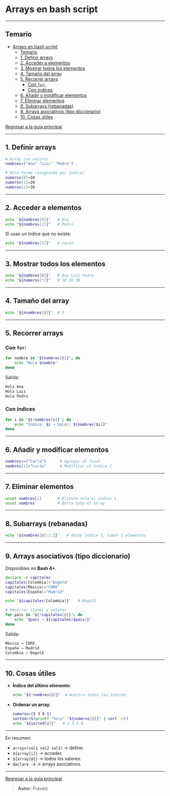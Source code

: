 # Arrays en bash script

---

## Temario

- [Arrays en bash script](#arrays-en-bash-script)
  - [Temario](#temario)
  - [1. Definir arrays](#1-definir-arrays)
  - [2. Acceder a elementos](#2-acceder-a-elementos)
  - [3. Mostrar todos los elementos](#3-mostrar-todos-los-elementos)
  - [4. Tamaño del array](#4-tamaño-del-array)
  - [5. Recorrer arrays](#5-recorrer-arrays)
    - [Con `for`:](#con-for)
    - [Con índices](#con-índices)
  - [6. Añadir y modificar elementos](#6-añadir-y-modificar-elementos)
  - [7. Eliminar elementos](#7-eliminar-elementos)
  - [8. Subarrays (rebanadas)](#8-subarrays-rebanadas)
  - [9. Arrays asociativos (tipo diccionario)](#9-arrays-asociativos-tipo-diccionario)
  - [10. Cosas útiles](#10-cosas-útiles)

[Regresar a la guía principal](./../readme.md#2-linux-y-bash-script)

---

## 1. Definir arrays

``` bash
# Array con valores
nombres=("Ana" "Luis" "Pedro")

# Otra forma (asignando por índice)
numeros[0]=10
numeros[1]=20
numeros[2]=30
```

---

## 2. Acceder a elementos

``` bash
echo "${nombres[0]}"   # Ana
echo "${nombres[2]}"   # Pedro
```

Si usas un índice que no existe:

``` bash
echo "${nombres[5]}"   # vacío
```

---

## 3. Mostrar todos los elementos

``` bash
echo "${nombres[@]}"   # Ana Luis Pedro
echo "${numeros[*]}"   # 10 20 30
```

---

## 4. Tamaño del array

``` bash
echo "${#nombres[@]}"  # 3
```

---

## 5. Recorrer arrays

### Con `for`:

```bash
for nombre in "${nombres[@]}"; do
    echo "Hola $nombre"
done
```

Salida:

``` txt
Hola Ana
Hola Luis
Hola Pedro
```

### Con índices

``` bash
for i in "${!nombres[@]}"; do
    echo "Índice: $i → Valor: ${nombres[$i]}"
done
```

---

## 6. Añadir y modificar elementos

``` bash
nombres+=("Carla")      # Agregar al final
nombres[1]="Lucía"      # Modificar el índice 1
```

---

## 7. Eliminar elementos

``` bash
unset nombres[1]       # Elimina solo el índice 1
unset nombres          # Borra todo el array
```

---

## 8. Subarrays (rebanadas)

``` bash
echo "${nombres[@]:1:2}"   # desde índice 1, tomar 2 elementos
```

---

## 9. Arrays asociativos (tipo diccionario)

Disponibles en **Bash 4+**.

``` bash
declare -A capitales
capitales[Colombia]="Bogotá"
capitales[México]="CDMX"
capitales[España]="Madrid"

echo "${capitales[Colombia]}"   # Bogotá

# Recorrer claves y valores
for pais in "${!capitales[@]}"; do
    echo "$pais → ${capitales[$pais]}"
done
```

Salida:

``` txt
México → CDMX
España → Madrid
Colombia → Bogotá
```

---

## 10. Cosas útiles

- **Índice del último elemento**:

  ``` bash
  echo "${!nombres[@]}"  # muestra todos los índices
  ```

- **Ordenar un array**:

  ``` bash
  numeros=(5 3 8 1)
  sorted=($(printf "%s\n" "${numeros[@]}" | sort -n))
  echo "${sorted[@]}"   # 1 3 5 8
  ```

---

En resumen:

- `array=(val1 val2 val3)` → define.
- `${array[i]}` → acceder.
- `${array[@]}` → todos los valores.
- `declare -A` → arrays asociativos.

---

[Regresar a la guía principal](./../readme.md#2-linux-y-bash-script)

> **Autor:** Fravelz
